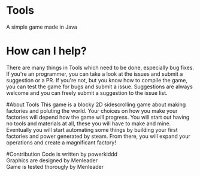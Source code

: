 # Tools
A simple game made in Java

# How can I help?
There are many things in Tools which need to be done, especially bug fixes.
If you're an programmer, you can take a look at the issues and submit a suggestion or a PR.
If you're not, but you know how to compile the game, you can test the game for bugs and submit a issue.
Suggestions are always welcome and you can freely submit a suggestion to the issue list.

#About Tools
This game is a blocky 2D sidescrolling game about making factories and poluting the world.
Your choices on how you make your factories will depend how the game will progress.
You will start out having no tools and materials at all, these you will have to make and mine.
Eventually you will start automating some things by building your first factories and power generated by steam.
From there, you will expand your operations and create a magnificant factory!

#Contribution
Code is written by powerkiddd  
Graphics are designed by Menleader  
Game is tested thorougly by Menleader  
